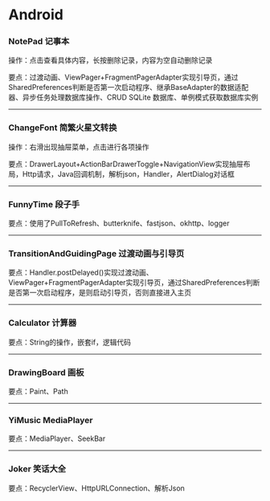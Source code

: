 # Android

### NotePad 记事本

操作：点击查看具体内容，长按删除记录，内容为空自动删除记录

要点：过渡动画、ViewPager+FragmentPagerAdapter实现引导页，通过SharedPreferences判断是否第一次启动程序、继承BaseAdapter的数据适配器、异步任务处理数据库操作、CRUD SQLite 数据库、单例模式获取数据库实例

---

### ChangeFont 简繁火星文转换

操作：右滑出现抽屉菜单，点击进行各项操作

要点：DrawerLayout+ActionBarDrawerToggle+NavigationView实现抽屉布局，Http请求，Java回调机制，解析json，Handler，AlertDialog对话框

---


### FunnyTime 段子手

要点：使用了PullToRefresh、butterknife、fastjson、okhttp、logger

---

### TransitionAndGuidingPage 过渡动画与引导页

要点：Handler.postDelayed()实现过渡动画、ViewPager+FragmentPagerAdapter实现引导页，通过SharedPreferences判断是否第一次启动程序，是则启动引导页，否则直接进入主页

---

### Calculator 计算器

要点：String的操作，嵌套if，逻辑代码

---

### DrawingBoard 画板

要点：Paint、Path

---

### YiMusic MediaPlayer

要点：MediaPlayer、SeekBar

---

### Joker 笑话大全

要点：RecyclerView、HttpURLConnection、解析Json
